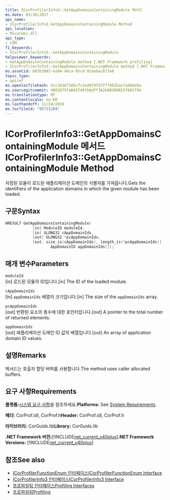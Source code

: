 ```yaml
---
title: ICorProfilerInfo3::GetAppDomainsContainingModule 메서드
ms.date: 03/30/2017
api_name:
- ICorProfilerInfo3.GetAppDomainsContainingModule Method
api_location:
- Mscorwks.dll
api_type:
- COM
f1_keywords:
- ICorProfilerInfo3::GetAppDomainsContainingModule
helpviewer_keywords:
- GetAppDomainsContainingModule method [.NET Framework profiling]
- ICorProfilerInfo3::GetAppDomainsContainingModule method [.NET Framework profiling]
ms.assetid: 603b3881-ea94-4dca-95cd-91eebac873a0
topic_type:
- apiref
ms.openlocfilehash: 5cc3436716bcfc2ed0f9fd7ff7982bac7a48de9a
ms.sourcegitcommit: d8020797a6657d0fbbdff362b80300815f682f94
ms.translationtype: MT
ms.contentlocale: ko-KR
ms.lasthandoff: 11/24/2020
ms.locfileid: "95731204"
---
```

# <a name="icorprofilerinfo3getappdomainscontainingmodule-method"></a><span data-ttu-id="5b18b-102">ICorProfilerInfo3::GetAppDomainsContainingModule 메서드</span><span class="sxs-lookup"><span data-stu-id="5b18b-102">ICorProfilerInfo3::GetAppDomainsContainingModule Method</span></span>

<span data-ttu-id="5b18b-103">지정된 모듈이 로드된 애플리케이션 도메인의 식별자를 가져옵니다.</span><span class="sxs-lookup"><span data-stu-id="5b18b-103">Gets the identifiers of the application domains in which the given module has been loaded.</span></span>  
  
## <a name="syntax"></a><span data-ttu-id="5b18b-104">구문</span><span class="sxs-lookup"><span data-stu-id="5b18b-104">Syntax</span></span>  
  
```cpp  
HRESULT GetAppDomainsContainingModule(  
            [in] ModuleID moduleId,  
            [in] ULONG32 cAppDomainIds,  
            [out] ULONG32 *pcAppDomainIds,  
            [out, size_is(cAppDomainIds), length_is(*pcAppDomainIds)]  
                    AppDomainID appDomainIds[]);  
```  
  
## <a name="parameters"></a><span data-ttu-id="5b18b-105">매개 변수</span><span class="sxs-lookup"><span data-stu-id="5b18b-105">Parameters</span></span>  

 `moduleId`  
 <span data-ttu-id="5b18b-106">[in] 로드된 모듈의 ID입니다.</span><span class="sxs-lookup"><span data-stu-id="5b18b-106">[in] The ID of the loaded module.</span></span>  
  
 `cAppDomainIds`  
 <span data-ttu-id="5b18b-107">[in] `appDomainIds` 배열의 크기입니다.</span><span class="sxs-lookup"><span data-stu-id="5b18b-107">[in] The size of the `appDomainIds` array.</span></span>  
  
 `pcAppDomainIds`  
 <span data-ttu-id="5b18b-108">[out] 반환된 요소의 총수에 대한 포인터입니다.</span><span class="sxs-lookup"><span data-stu-id="5b18b-108">[out] A pointer to the total number of returned elements.</span></span>  
  
 `appDomainIds`  
 <span data-ttu-id="5b18b-109">[out] 애플리케이션 도메인 ID 값의 배열입니다.</span><span class="sxs-lookup"><span data-stu-id="5b18b-109">[out] An array of application domain ID values.</span></span>  
  
## <a name="remarks"></a><span data-ttu-id="5b18b-110">설명</span><span class="sxs-lookup"><span data-stu-id="5b18b-110">Remarks</span></span>  

 <span data-ttu-id="5b18b-111">메서드는 호출자 할당 버퍼를 사용합니다.</span><span class="sxs-lookup"><span data-stu-id="5b18b-111">The method uses caller allocated buffers.</span></span>  
  
## <a name="requirements"></a><span data-ttu-id="5b18b-112">요구 사항</span><span class="sxs-lookup"><span data-stu-id="5b18b-112">Requirements</span></span>  

 <span data-ttu-id="5b18b-113">**플랫폼:**[시스템 요구 사항](../../get-started/system-requirements.md)을 참조하세요.</span><span class="sxs-lookup"><span data-stu-id="5b18b-113">**Platforms:** See [System Requirements](../../get-started/system-requirements.md).</span></span>  
  
 <span data-ttu-id="5b18b-114">**헤더:** CorProf.idl, CorProf.h</span><span class="sxs-lookup"><span data-stu-id="5b18b-114">**Header:** CorProf.idl, CorProf.h</span></span>  
  
 <span data-ttu-id="5b18b-115">**라이브러리:** CorGuids.lib</span><span class="sxs-lookup"><span data-stu-id="5b18b-115">**Library:** CorGuids.lib</span></span>  
  
 <span data-ttu-id="5b18b-116">**.NET Framework 버전:**[!INCLUDE[net_current_v40plus](../../../../includes/net-current-v40plus-md.md)]</span><span class="sxs-lookup"><span data-stu-id="5b18b-116">**.NET Framework Versions:** [!INCLUDE[net_current_v40plus](../../../../includes/net-current-v40plus-md.md)]</span></span>  
  
## <a name="see-also"></a><span data-ttu-id="5b18b-117">참조</span><span class="sxs-lookup"><span data-stu-id="5b18b-117">See also</span></span>

- [<span data-ttu-id="5b18b-118">ICorProfilerFunctionEnum 인터페이스</span><span class="sxs-lookup"><span data-stu-id="5b18b-118">ICorProfilerFunctionEnum Interface</span></span>](icorprofilerfunctionenum-interface.md)
- [<span data-ttu-id="5b18b-119">ICorProfilerInfo3 인터페이스</span><span class="sxs-lookup"><span data-stu-id="5b18b-119">ICorProfilerInfo3 Interface</span></span>](icorprofilerinfo3-interface.md)
- [<span data-ttu-id="5b18b-120">프로파일링 인터페이스</span><span class="sxs-lookup"><span data-stu-id="5b18b-120">Profiling Interfaces</span></span>](profiling-interfaces.md)
- [<span data-ttu-id="5b18b-121">프로파일링</span><span class="sxs-lookup"><span data-stu-id="5b18b-121">Profiling</span></span>](index.md)
